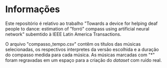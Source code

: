 
# Informações

Este repositório é relativo ao trabalho "Towards a device for helping deaf people to dance: estimation of "forró" compass using artificial neural network" subemtido à IEEE Latin America Transactions.

O arquivo "compasso_tempo.csv" contêm os títulos das músicas selecionadas, os respectivos interpretes da versão escolhida e a duração do compasso medida para cada música. As músicas marcadas com "\*" foram regravadas em um espaço para a criação do *dataset* com ruído real.


